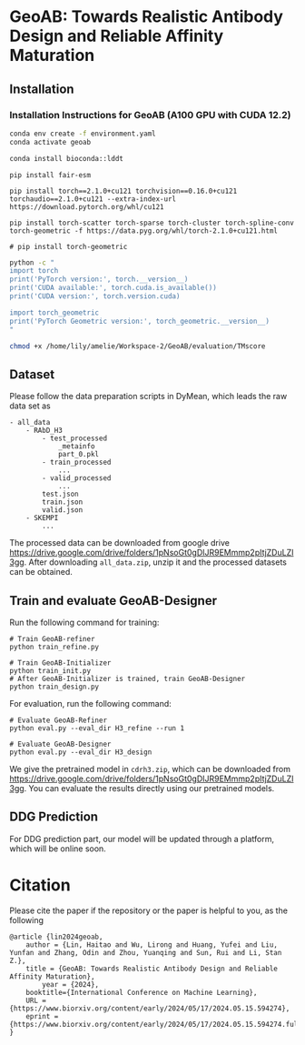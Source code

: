 # GeoAB:  Towards Realistic Antibody Design and Reliable Affinity Maturation
## Installation

### Installation Instructions for GeoAB (A100 GPU with CUDA 12.2)

```bash
conda env create -f environment.yaml
conda activate geoab
```
```bash
conda install bioconda::lddt
```
```
pip install fair-esm
```
```
pip install torch==2.1.0+cu121 torchvision==0.16.0+cu121 torchaudio==2.1.0+cu121 --extra-index-url https://download.pytorch.org/whl/cu121

pip install torch-scatter torch-sparse torch-cluster torch-spline-conv torch-geometric -f https://data.pyg.org/whl/torch-2.1.0+cu121.html

# pip install torch-geometric
```
```bash
python -c "
import torch
print('PyTorch version:', torch.__version__)
print('CUDA available:', torch.cuda.is_available())
print('CUDA version:', torch.version.cuda)

import torch_geometric
print('PyTorch Geometric version:', torch_geometric.__version__)
"
```
```bash
chmod +x /home/lily/amelie/Workspace-2/GeoAB/evaluation/TMscore
```

## Dataset
Please follow the data preparation scripts in DyMean, which leads the raw data set as 
```
- all_data
    - RAbD_H3
        - test_processed
            _metainfo
            part_0.pkl
        - train_processed
            ...
        - valid_processed
            ...
        test.json
        train.json
        valid.json
    - SKEMPI
        ...
```
The processed data can be downloaded from google drive https://drive.google.com/drive/folders/1pNsoGt0gDIJR9EMmmp2pItjZDuLZI3gg. 
After downloading `all_data.zip`, unzip it and the processed datasets can be obtained.

## Train and evaluate GeoAB-Designer
Run the following command for training:

```
# Train GeoAB-refiner
python train_refine.py

# Train GeoAB-Initializer
python train_init.py
# After GeoAB-Initializer is trained, train GeoAB-Designer
python train_design.py
```

For evaluation, run the following command:

```
# Evaluate GeoAB-Refiner
python eval.py --eval_dir H3_refine --run 1

# Evaluate GeoAB-Designer
python eval.py --eval_dir H3_design
```

We give the pretrained model in `cdrh3.zip`, which can be downloaded from https://drive.google.com/drive/folders/1pNsoGt0gDIJR9EMmmp2pItjZDuLZI3gg. You can evaluate the results directly using our pretrained models.


## DDG Prediction
For DDG prediction part, our model will be updated through a platform, which will be online soon.

# Citation
Please cite the paper if the repository or the paper is helpful to you, as the following
```
@article {lin2024geoab,
	author = {Lin, Haitao and Wu, Lirong and Huang, Yufei and Liu, Yunfan and Zhang, Odin and Zhou, Yuanqing and Sun, Rui and Li, Stan Z.},
	title = {GeoAB: Towards Realistic Antibody Design and Reliable Affinity Maturation},
    	year = {2024},
	booktitle={International Conference on Machine Learning},
	URL = {https://www.biorxiv.org/content/early/2024/05/17/2024.05.15.594274},
	eprint = {https://www.biorxiv.org/content/early/2024/05/17/2024.05.15.594274.full.pdf}
}

```
